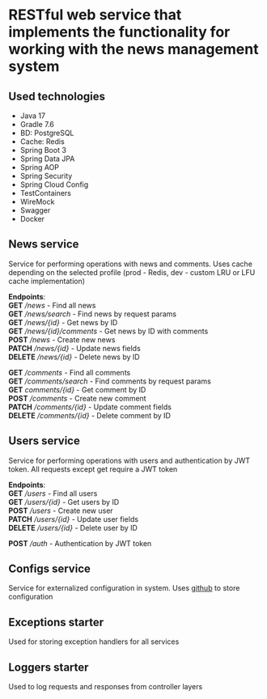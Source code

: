 # RESTful web service that implements the functionality for working with the news management system

## Used technologies
* Java 17
* Gradle 7.6
* BD: PostgreSQL
* Cache: Redis
* Spring Boot 3
* Spring Data JPA
* Spring AOP
* Spring Security
* Spring Cloud Config
* TestContainers
* WireMock
* Swagger
* Docker

## News service

Service for performing operations with news and comments. Uses cache depending on the selected profile (prod - Redis, dev - custom LRU or LFU cache  implementation)

**Endpoints**:    
**GET** */news* - Find all news   
**GET** */news/search* - Find news by request params  
**GET** */news/{id}* - Get news by ID   
**GET** */news/{id}/comments* - Get news by ID with comments   
**POST** */news* - Create new news  
**PATCH** */news/{id}* - Update news fields   
**DELETE** */news/{id}* - Delete news by ID

**GET** */comments* - Find all comments   
**GET** */comments/search* - Find comments by request params    
**GET** *comments/{id}* - Get comment by ID   
**POST** */comments* - Create new comment   
**PATCH** */comments/{id}* - Update comment fields    
**DELETE** */comments/{id}* - Delete comment by ID

## Users service

Service for performing operations with users and authentication by JWT token. All requests except get require a JWT token

**Endpoints**:    
**GET** */users* - Find all users   
**GET** */users/{id}* - Get users by ID   
**POST** */users* - Create new user  
**PATCH** */users/{id}* - Update user fields   
**DELETE** */users/{id}* - Delete user by ID

**POST** */auth* - Authentication by JWT token

## Configs service
Service for externalized configuration in system. Uses [github](https://github.com/dtalyanin/ClevertecNewsSystemConfigs) to store configuration

## Exceptions starter
Used for storing exception handlers for all services

## Loggers starter
Used to log requests and responses from controller layers